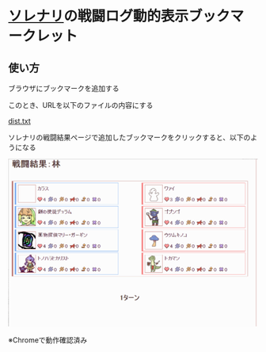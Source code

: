 # [ソレナリ](http://ermk.xsrv.jp/home.php)の戦闘ログ動的表示ブックマークレット

## 使い方

ブラウザにブックマークを追加する

このとき、URLを以下のファイルの内容にする

[dist.txt](dist.txt)

ソレナリの戦闘結果ページで追加したブックマークをクリックすると、以下のようになる

<img src="capture.gif" />

※Chromeで動作確認済み